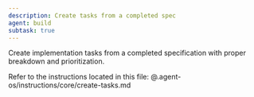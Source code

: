 ```yaml
---
description: Create tasks from a completed spec
agent: build
subtask: true
---
```

Create implementation tasks from a completed specification with proper breakdown and prioritization.

Refer to the instructions located in this file:
@.agent-os/instructions/core/create-tasks.md